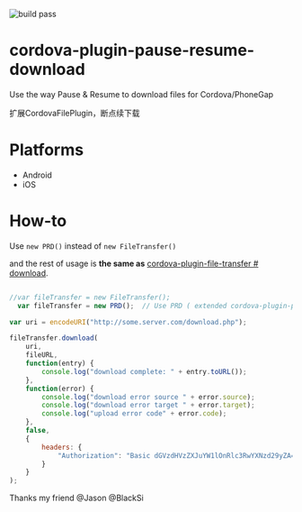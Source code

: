 
![build pass](https://travis-ci.org/vaenow/cordova-plugin-pause-resume-download.svg?branch=master)

# cordova-plugin-pause-resume-download
Use the way Pause & Resume to download files for Cordova/PhoneGap

扩展CordovaFilePlugin，断点续下载

# Platforms
  * Android 
  * iOS

# How-to

Use `new PRD()` instead of `new FileTransfer()`

and the rest of usage is **the same as** [cordova-plugin-file-transfer # download](https://www.npmjs.com/package/cordova-plugin-file-transfer#download).


```js

//var fileTransfer = new FileTransfer();
  var fileTransfer = new PRD();  // Use PRD ( extended cordova-plugin-pause-resume-download )

var uri = encodeURI("http://some.server.com/download.php");

fileTransfer.download(
    uri,
    fileURL,
    function(entry) {
        console.log("download complete: " + entry.toURL());
    },
    function(error) {
        console.log("download error source " + error.source);
        console.log("download error target " + error.target);
        console.log("upload error code" + error.code);
    },
    false,
    {
        headers: {
            "Authorization": "Basic dGVzdHVzZXJuYW1lOnRlc3RwYXNzd29yZA=="
        }
    }
);
```

Thanks my friend @Jason @BlackSi

